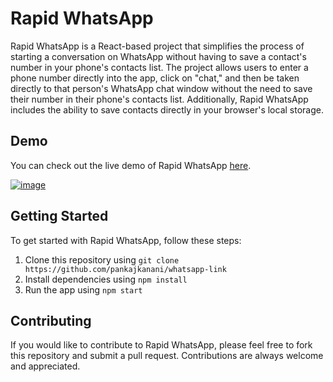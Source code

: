 # Rapid WhatsApp

Rapid WhatsApp is a React-based project that simplifies the process of starting a conversation on WhatsApp without having to save a contact's number in your phone's contacts list. The project allows users to enter a phone number directly into the app, click on "chat," and then be taken directly to that person's WhatsApp chat window without the need to save their number in their phone's contacts list. Additionally, Rapid WhatsApp includes the ability to save contacts directly in your browser's local storage.

## Demo

You can check out the live demo of Rapid WhatsApp [here](https://github.com/pankajkanani/whatsapp-link).

[![image](https://user-images.githubusercontent.com/74998585/232938597-003793ed-4a40-4b8e-a939-39b2e37c2c36.png)
](https://github.com/pankajkanani/whatsapp-link/)

## Getting Started

To get started with Rapid WhatsApp, follow these steps:

1. Clone this repository using `git clone https://github.com/pankajkanani/whatsapp-link`
2. Install dependencies using `npm install`
3. Run the app using `npm start`

## Contributing

If you would like to contribute to Rapid WhatsApp, please feel free to fork this repository and submit a pull request. Contributions are always welcome and appreciated.

